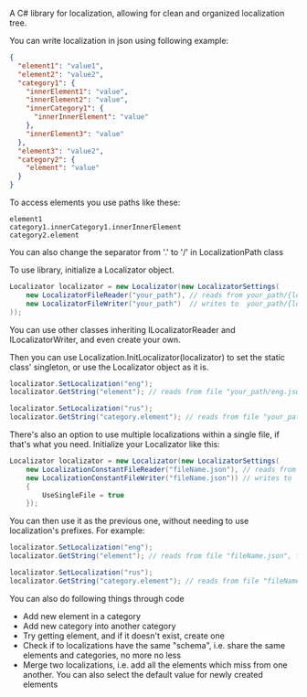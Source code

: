 A C# library for localization, allowing for clean and organized localization tree.

You can write localization in json using following example:

```json
{
  "element1": "value1",
  "element2": "value2",
  "category1": {
    "innerElement1": "value",
    "innerElement2": "value",
    "innerCategory1": {
      "innerInnerElement": "value"
    },
    "innerElement3": "value"
  },
  "element3": "value2",
  "category2": {
    "element": "value"
  }
}
```

To access elements you use paths like these:

```
element1
category1.innerCategory1.innerInnerElement
category2.element
```

You can also change the separator from '.' to '/' in LocalizationPath class

To use library, initialize a Localizator object.

```cs
Localizator localizator = new Localizator(new LocalizatorSettings(
    new LocalizatorFileReader("your_path"), // reads from your_path/{localizationName}.json
    new LocalizatorFileWriter("your_path")  // writes to  your_path/{localizationName}.json
));
```

You can use other classes inheriting ILocalizatorReader and ILocalizatorWriter, and even create your own.

Then you can use Localization.InitLocalizator(localizator) to set the static class' singleton, or use the Localizator object as it is.

```cs
localizator.SetLocalization("eng");
localizator.GetString("element"); // reads from file "your_path/eng.json", from path "element"

localizator.SetLocalization("rus");
localizator.GetString("category.element"); // reads from file "your_path/rus.json", from path "category.element"
```

There's also an option to use multiple localizations within a single file, if that's what you need. Initialize your Localizator like this:

```cs
Localizator localizator = new Localizator(new LocalizatorSettings(
    new LocalizationConstantFileReader("fileName.json"), // reads from this file only
    new LocalizationConstantFileWriter("fileName.json")) // writes to  this file only
    {
        UseSingleFile = true
    });
```

You can then use it as the previous one, without needing to use localization's prefixes. For example:

```cs
localizator.SetLocalization("eng");
localizator.GetString("element"); // reads from file "fileName.json", from path "eng.element"

localizator.SetLocalization("rus");
localizator.GetString("category.element"); // reads from file "fileName.json", from path rus.category.element
```

You can also do following things through code
  - Add new element in a category
  - Add new category into another category
  - Try getting element, and if it doesn't exist, create one
  - Check if to localizations have the same "schema", i.e. share the same elements and categories, no more no less
  - Merge two localizations, i.e. add all the elements which miss from one another. You can also select the default value for newly created elements
